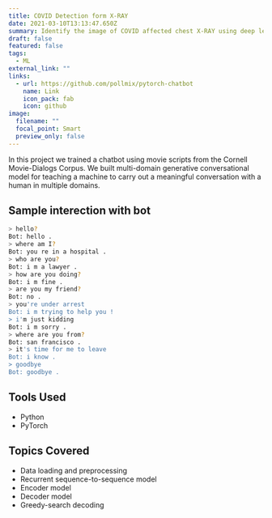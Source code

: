 ```yaml
---
title: COVID Detection form X-RAY
date: 2021-03-10T13:13:47.650Z
summary: Identify the image of COVID affected chest X-RAY using deep learning utilizing Convolutional Neural Network (CNN).
draft: false
featured: false
tags:
  - ML
external_link: ""
links:
  - url: https://github.com/pollmix/pytorch-chatbot
    name: Link
    icon_pack: fab
    icon: github
image:
  filename: ""
  focal_point: Smart
  preview_only: false
---
```


In this project we trained a chatbot using movie scripts from the Cornell Movie-Dialogs Corpus. We built multi-domain generative conversational model for teaching a machine to carry out a meaningful conversation with a human in multiple domains.

## Sample interection with bot

```bash
> hello?
Bot: hello .
> where am I?
Bot: you re in a hospital .
> who are you?
Bot: i m a lawyer .
> how are you doing?
Bot: i m fine .
> are you my friend?
Bot: no .
> you're under arrest
Bot: i m trying to help you !
> i'm just kidding
Bot: i m sorry .
> where are you from?
Bot: san francisco .
> it's time for me to leave
Bot: i know .
> goodbye
Bot: goodbye .
```

## Tools Used

- Python
- PyTorch

## Topics Covered

- Data loading and preprocessing
- Recurrent sequence-to-sequence model
- Encoder model
- Decoder model
- Greedy-search decoding
